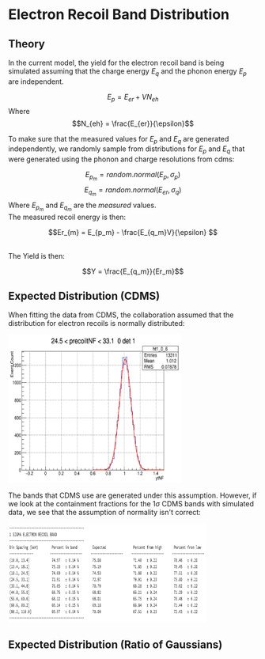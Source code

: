 # Electron Recoil Band Distribution 

## Theory 

In the current model, the yield for the electron recoil band is being simulated assuming that the charge energy $E_q$ and the phonon energy $E_p$ are independent.

$$E_p = E_{er} + VN_{eh}$$
Where 
$$N_{eh} = \frac{E_{er}}{\epsilon}$$

To make sure that the measured values for $E_p$ and $E_q$ are generated independently, we randomly sample from distributions for $E_p$ and $E_q$ that were generated using the phonon and charge resolutions from cdms:

$$E_{p_{m}} = random.normal(E_p,\sigma_p)$$
$$E_{q_{m}} = random.normal(E_{er},\sigma_q)$$
Where $E_{p_m}$ and $E_{q_m}$ are the *measured* values.
\
The measured recoil energy is then: 

$$Er_{m} = E_{p_m} - \frac{E_{q_m}V}{\epsilon} $$
 
\
The Yield is then: 

$$Y = \frac{E_{q_m}}{Er_m}$$



## Expected Distribution (CDMS)


When fitting the data from CDMS, the collaboration assumed that the distribution for electron recoils is normally distributed:

<img src="figures/CDMS_fit.png" width="350" height="300" >

The bands that CDMS use are generated under this assumption. However, if we look at the containment fractions for the $1\sigma$ CDMS bands with simulated data, we see that the assumption of normality isn't correct:

<img src="figures/ER_containment1.png" width ="400" height="200" >

## Expected Distribution (Ratio of Gaussians)

